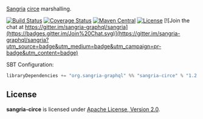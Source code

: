 [Sangria](http://sangria-graphql.org/) [circe](http://circe.io) marshalling.

[![Build Status](https://travis-ci.org/sangria-graphql-org/sangria-circe.svg?branch=master)](https://travis-ci.org/sangria-graphql-org/sangria-circe) [![Coverage Status](http://coveralls.io/repos/sangria-graphql-org/sangria-circe/badge.svg?branch=master&service=github)](http://coveralls.io/github/sangria-graphql-org/sangria-circe?branch=master) [![Maven Central](https://maven-badges.herokuapp.com/maven-central/org.sangria-graphql/sangria-circe_2.11/badge.svg)](https://maven-badges.herokuapp.com/maven-central/org.sangria-graphql/sangria-circe_2.11) [![License](http://img.shields.io/:license-Apache%202-brightgreen.svg)](http://www.apache.org/licenses/LICENSE-2.0.txt) [![Join the chat at https://gitter.im/sangria-graphql/sangria](https://badges.gitter.im/Join%20Chat.svg)](https://gitter.im/sangria-graphql/sangria?utm_source=badge&utm_medium=badge&utm_campaign=pr-badge&utm_content=badge)

SBT Configuration:

```scala
libraryDependencies += "org.sangria-graphql" %% "sangria-circe" % "1.2.1"
```

## License

**sangria-circe** is licensed under [Apache License, Version 2.0](http://www.apache.org/licenses/LICENSE-2.0).
